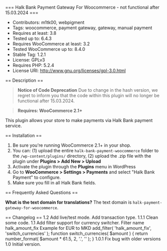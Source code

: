 === Halk Bank Payment Gateway For Woocommerce  - not functional after 15.03.2024 ===

- Contributors: m1tk00, webpigment
- Tags: woocommerce, payment gateway, gateway, manual payment
- Requires at least: 3.8
- Tested up to: 6.4.3
- Requires WooCommerce at least: 3.2
- Tested WooCommerce up to: 8.4.0
- Stable Tag: 1.2.1
- License: GPLv3
- Requires PHP: 5.2.4
- License URI: http://www.gnu.org/licenses/gpl-3.0.html

== Description ==

> **Notice of Code Deprecation**
> Due to change in the hash version, we regret to inform you that the code within this plugin will no longer be functional after 15.03.2024.

> **Requires: WooCommerce 2.1+**

This plugin allows your store to make payments via Halk Bank payment service.

== Installation ==

1. Be sure you're running WooCommerce 2.1+ in your shop.
2. You can: (1) upload the entire `halk-bank-payment-woocommerce` folder to the `/wp-content/plugins/` directory, (2) upload the .zip file with the plugin under **Plugins &gt; Add New &gt; Upload**
3. Activate the plugin through the **Plugins** menu in WordPress
4. Go to **WooCommerce &gt; Settings &gt; Payments** and select "Halk Bank Payment" to configure.
5. Make sure you fill in all Halk Bank fields.

== Frequently Asked Questions ==

**What is the text domain for translations?**
The text domain is `halk-payment-gateway-for-woocommerce`.

== Changelog ==
1.2 Add live/test mode. Add transaction type.
1.1.1 Clean some code.
1.1 Add filter support for currency switcher. Filter name halk_amount_fix
Example for EUR to MKD
add_filter( 'halk_amount_fix', 'switch_currencies' );
function switch_currencies( $amount ) {
	return number_format( $amount * 61.5, 2, '.', ''  );
}
1.0.1 Fix bug with older versions
1.0 Initial version.
